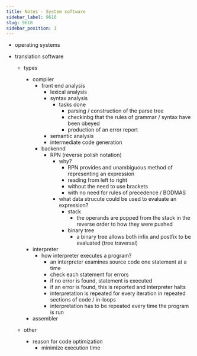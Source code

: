 ```yaml
---
title: Notes - System software
sidebar_label: 9618
slug: 9618
sidebar_position: 1
---
```


- operating systems


- translation software
    - types
        - compiler
            - front end analysis
                - lexical analysis
                - syntax analysis
                    - tasks done
                        - parsing / construction of the parse tree
                        - checkinbg that the rules of grammar / syntax have been obeyed
                        - production of an error report
                - semantic analysis
                - intermediate code generation
            - backennd
                - RPN (reverse polish notation)
                    - why?
                        - RPN provides and unambiguous method of representing an expression
                        - reading from left to right
                        - without the need to use brackets
                        - with no need for rules of precedence / BODMAS
                    - what data strucute could be used to evaluate an expression?
                        - stack
                            - the operands are popped from the stack in the reverse order to how they were pushed
                        - binary tree
                            - a binary tree allows both infix and postfix to be evaluated (tree traversal)
        - interpreter
            - how interpreter executes a program?
                - an interpreter examines source code one statement at a time
                - check each statement for errors
                - if no error is found, statement is executed
                - if an error is found, this is reported and interpreter halts
                - interpretation is repeated for every iteration in repeated sections of code / in-loops
                - interpretation has to be repeated every time the program is run
        - assembler

    - other
        - reason for code optimization
            - minimize execution time

